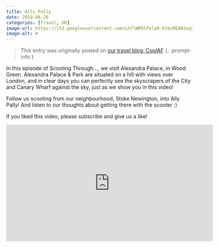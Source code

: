```yaml
---
title: Ally Pally
date: 2019-08-26
categories: [Travel, UK]
image-url: https://lh3.googleusercontent.com/LhflWR9lPole9-EtbcMEAW3aqSagf8IYEJUpGk8CfIPWwvLoWTJdQJ2LqUJtx8143UVmkSjgdLUmGGFF0Lt481LhmNu-jvWwbWGBCNCCukgOP3XgU7qHyF5jkQFT33usi-nvYQokZ--fwHSsrkxvPDRA6aLhE-N1VjCO_BLvo0jcxCAGIJl4Um6nJdkVdy3OwDMsU5VDNfl7vHXzCkgp7oZ6U6uXrPFDsdnJV1MqLYe2rEv_kUV8iEjhrCzHvPE1k_HEyiY1lPVrVprDPpxBA8QoC3C__WyeRZ57C7dMbQwXOUSq9MiZUZiDn-S_ock2zTFfuVHGPmVvW0E3ktZNz4wKEm1q_dKRN-z6s4ZqOe8FbDGtl-NrNQDJ6NL5cXKlFAXwWWs2qs3lz2gVSGH24qAYfTBHCYm2s97MMVcfwgJEMlbU6cflYYFWrZfLLJszN8Wcbu-5B-YDVy_iJ6R0ErnBdn8Byq4N70XvQzSOvEU5sx1UPsaAa0kYYV2zHyTz5VxCgts2xmW-hCfPHjFKnJNuxu7wdM5ZLLQ7_T8fwt2HbTtm5k0wVg4q1jv6h1_YbgyamKUDpIYODJw3SjZvAuBaYtSH8WuHOkOq8xLNW9g1JYvgJw3XzDqPiyG6hRwCFJ1s49-XVRDaN74oFQry3hp9jd6Vc_MUlsRnH3BSLiEbljg0v30E96zH=w1259-h944-no
image-alt: #
---
```


> This entry was originally posted on [our travel blog; CoolAF](https://ferranc96.github.io/CoolAF/)
{: .prompt-info }

In this episode of Scooting Through..., we visit Alexandra Palace, in Wood Green. Alexandra Palace & Park are situated on a hill with views over London, and in clear days you can perfectly see the skyscrapers of the City and Canary Wharf against the sky, just as we show you in this video!

Follow us scooting from our neighbourhood, Stoke Newington, into Ally Pally! And listen to our thoughts about getting there with the scooter :) 

If you liked this video, please subscribe and give us a like! 

<div style="text-align: center;"><iframe width="560" height="315" src="https://www.youtube.com/embed/fe0v570hHoU" frameborder="0" allow="accelerometer; autoplay; encrypted-media; gyroscope; picture-in-picture" allowfullscreen></iframe></div>
